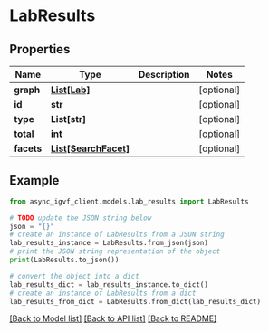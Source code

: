 # LabResults


## Properties

Name | Type | Description | Notes
------------ | ------------- | ------------- | -------------
**graph** | [**List[Lab]**](Lab.md) |  | [optional] 
**id** | **str** |  | [optional] 
**type** | **List[str]** |  | [optional] 
**total** | **int** |  | [optional] 
**facets** | [**List[SearchFacet]**](SearchFacet.md) |  | [optional] 

## Example

```python
from async_igvf_client.models.lab_results import LabResults

# TODO update the JSON string below
json = "{}"
# create an instance of LabResults from a JSON string
lab_results_instance = LabResults.from_json(json)
# print the JSON string representation of the object
print(LabResults.to_json())

# convert the object into a dict
lab_results_dict = lab_results_instance.to_dict()
# create an instance of LabResults from a dict
lab_results_from_dict = LabResults.from_dict(lab_results_dict)
```
[[Back to Model list]](../README.md#documentation-for-models) [[Back to API list]](../README.md#documentation-for-api-endpoints) [[Back to README]](../README.md)


